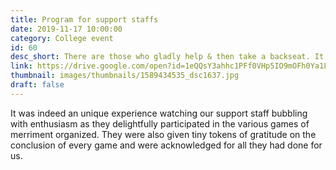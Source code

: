 ```yaml
---
title: Program for support staffs
date: 2019-11-17 10:00:00
category: College event
id: 60
desc_short: There are those who gladly help & then take a backseat. It is their support on which we build our  buildings. To acknowledge their contribution in our growth, a thanksgiving programme was conducted.
link: https://drive.google.com/open?id=1eQQsY3ahhc1PFf0VHp5IO9mOFh0Ya1Ly
thumbnail: images/thumbnails/1589434535_dsc1637.jpg
draft: false
---
```


It was indeed an unique experience watching our support staff bubbling with enthusiasm as they delightfully participated in the various games of merriment organized. They were also given tiny tokens of gratitude on the conclusion of every game and were acknowledged for all they had done for us.